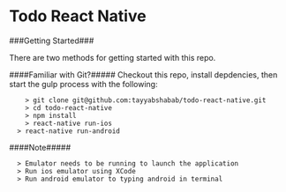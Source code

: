 # Todo React Native

###Getting Started###

There are two methods for getting started with this repo.

####Familiar with Git?#####
Checkout this repo, install depdencies, then start the gulp process with the following:

```
	> git clone git@github.com:tayyabshabab/todo-react-native.git
	> cd todo-react-native
	> npm install
	> react-native run-ios
  > react-native run-android
```

####Note#####

```
  > Emulator needs to be running to launch the application
  > Run ios emulator using XCode
  > Run android emulator to typing android in terminal
```
